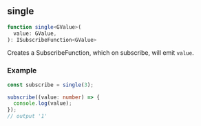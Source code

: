 ## single

```ts
function single<GValue>(
  value: GValue,
): ISubscribeFunction<GValue>
```


Creates a SubscribeFunction, which on subscribe, will emit `value`.

### Example

```ts
const subscribe = single(3);

subscribe((value: number) => {
  console.log(value);
});
// output '1'
```


